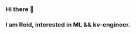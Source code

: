 ### Hi there 👋
### I am Reid, interested in ML && kv-engineer.
<!--
**Reid00/Reid00** is a ✨ _special_ ✨ repository because its `README.md` (this file) appears on your GitHub profile.

Here are some ideas to get you started:

- 🔭 I’m currently working on ...
- 🌱 I’m currently learning ...
- 👯 I’m looking to collaborate on ...
- 🤔 I’m looking for help with ...
- 💬 Ask me about ...
- 📫 How to reach me: ...
- 😄 Pronouns: ...
- ⚡ Fun fact: ...
-->

<!-- [![Reid's GitHub stats](https://github-readme-stats.vercel.app/api?username=Reid00&hide=stars,commits,prs,issues,contribs)](https://github.com/Reid00) -->
